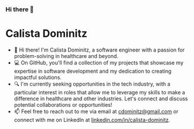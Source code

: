 ### Hi there 👋

<!--
**cdominitz/cdominitz** is a ✨ _special_ ✨ repository because its `README.md` (this file) appears on your GitHub profile.

Here are some ideas to get you started:

- 🔭 I’m currently working on ...
- 🌱 I’m currently learning ...
- 👯 I’m looking to collaborate on ...
- 🤔 I’m looking for help with ...
- 💬 Ask me about ...
- 📫 How to reach me: ...
- 😄 Pronouns: ...
- ⚡ Fun fact: ...
-->

# Calista Dominitz

- 👋 Hi there! I'm Calista Dominitz, a software engineer with a passion for problem-solving in healthcare and beyond.
- 💻 On GitHub, you'll find a collection of my projects that showcase my expertise in software development and my dedication to creating impactful solutions.
- 🔍 I'm currently seeking opportunities in the tech industry, with a particular interest in roles that allow me to leverage my skills to make a difference in healthcare and other industries. Let's connect and discuss potential collaborations or opportunities!
- 📫 Feel free to reach out to me via email at cdominitz@gmail.com or connect with me on LinkedIn at [linkedin.com/in/calista-dominitz](linkedin.com/in/calista-dominitz).
